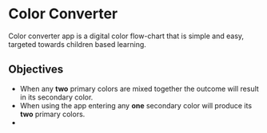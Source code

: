 # Color Converter

Color converter app is a digital color flow-chart that is simple and easy, targeted towards children based learning.

## Objectives

* When any **two** primary colors are mixed together the outcome will result in its secondary color.
* When using the app entering any **one** secondary color will produce its **two** primary colors.
* 